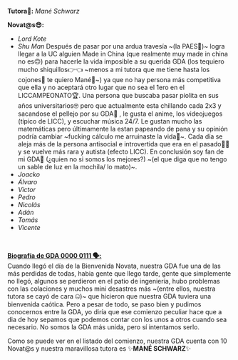 **Tutora🐼:** _Mané Schwarz_

**Novat@s😎:**
- _Lord Kote_
- _Shu Man_
Después de pasar por una ardua travesía ~(la PAES👹)~ logra llegar a la UC alguien Made in China (que realmente muy made in china no es🙃) para hacerle la vida imposible a su querida GDA (los tequiero mucho shiquillos👉👈 ~menos a mi tutora que me tiene hasta los cojones🤬 te quiero Mané💩~) ya que no hay persona más competitiva que ella y no aceptará otro lugar que no sea el 1ero en el LICCAMPEONATO🏆. Una persona que buscaba pasar piolita en sus años universitarios🤓 pero que actualmente esta chillando cada 2x3 y sacandose el pellejo por su GDA🤪 , le gusta el anime, los videojuegos (típico de LICC), y escuchar música 24/7. Le gustan mucho las matemáticas pero últimamente la estan papeando de pana y su opinión podría cambiar ~fucking cálculo me arruinaste la vida💩~. Cada día se aleja más de la persona antisocial e introvertida que era en el pasado🧘‍♀️ y se vuelve más rara y autista (efecto LICC). En conclusión soy fan de mi GDA🛐 (¿quien no si somos los mejores?) ~(el que diga que no tengo un sable de luz en la mochila/ lo mato)~.
- _Joacko_
- _Álvaro_
- _Victor_
- _Pedro_
- _Nicolás_
- _Adán_
- _Tomás_
- _Vicente_ 

<br>

<ins>**Biografía de GDA 0000 0111 🗣️:**</ins> <br>
Cuando llegó el día de la Bienvenida Novata, nuestra GDA fue una de las más perdidas de todas, habia gente que llego tarde, gente que simplemente no llegó, algunos se perdieron en el patio de ingeniería, hubo problemas con las colaciones y muchos mini desastres más ~(entre ellos, nuestra tutora se cayó de cara 🤐)~ que hicieron que nuestra GDA tuviera una bienvenida caótica. Pero a pesar de todo, se paso bien y pudimos conocernos entre la GDA, yo diría que ese comienzo peculiar hace que a dia de hoy sepamos que podemos contar con los unos a otros cuando sea necesario. No somos la GDA más unida, pero sí intentamos serlo.

Como se puede ver en el listado del comienzo, nuestra GDA cuenta con 10 Novat@s y nuestra maravillosa tutora es ✨**MANÉ SCHWARZ**✨
